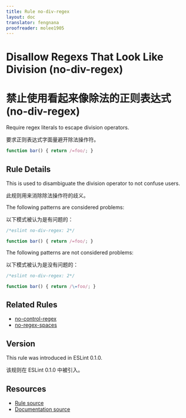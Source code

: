 ```yaml
---
title: Rule no-div-regex
layout: doc
translator: fengnana
proofreader: molee1905
---
```

<!-- Note: No pull requests accepted for this file. See README.md in the root directory for details. -->

# Disallow Regexs That Look Like Division (no-div-regex)

# 禁止使用看起来像除法的正则表达式 (no-div-regex)

Require regex literals to escape division operators.

要求正则表达式字面量避开除法操作符。

```js
function bar() { return /=foo/; }
```

## Rule Details

This is used to disambiguate the division operator to not confuse users.

此规则用来消除除法操作符的歧义。

The following patterns are considered problems:

以下模式被认为是有问题的：

```js
/*eslint no-div-regex: 2*/

function bar() { return /=foo/; }
```

The following patterns are not considered problems:

以下模式被认为是没有问题的：

```js
/*eslint no-div-regex: 2*/

function bar() { return /\=foo/; }
```

## Related Rules

* [no-control-regex](no-control-regex)
* [no-regex-spaces](no-regex-spaces)

## Version

This rule was introduced in ESLint 0.1.0.

该规则在 ESLint 0.1.0 中被引入。

## Resources

* [Rule source](https://github.com/eslint/eslint/tree/master/lib/rules/no-div-regex.js)
* [Documentation source](https://github.com/eslint/eslint/tree/master/docs/rules/no-div-regex.md)
